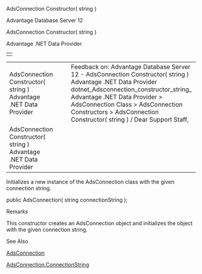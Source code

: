 AdsConnection Constructor( string )




Advantage Database Server 12  

AdsConnection Constructor( string )

Advantage .NET Data Provider

|  |
| --- |
|  |

|  |  |  |  |  |
| --- | --- | --- | --- | --- |
| AdsConnection Constructor( string )  Advantage .NET Data Provider |  |  | Feedback on: Advantage Database Server 12 - AdsConnection Constructor( string ) Advantage .NET Data Provider dotnet\_Adsconnection\_constructor\_string\_ Advantage .NET Data Provider > AdsConnection Class > AdsConnection Constructors > AdsConnection Constructor( string ) / Dear Support Staff, |  |
| AdsConnection Constructor( string )  Advantage .NET Data Provider |  |  |  |  |

Initializes a new instance of the AdsConnection class with the given connection string.

public AdsConnection( string connectionString );

Remarks

This constructor creates an AdsConnection object and initializes the object with the given connection string.

See Also

[AdsConnection](dotnet_adsconnection.htm)

[AdsConnection.ConnectionString](dotnet_adsconnection_connectionstring.htm)